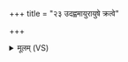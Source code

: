 +++
title = "२३ उदह्वमायुरायुषे क्रत्वे"

+++
<details><summary>मूलम् (VS)</summary>

उद॑ह्व॒मायु॒रायु॑षे॒ क्रत्वे॒ दक्षा॑य जी॒वसे॑।  
स्वान्ग॑च्छतु ते॒ मनो॒ अधा॑पि॒तॄँरुप॑ द्रव ॥
</details>